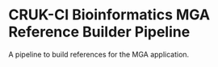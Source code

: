 # CRUK-CI Bioinformatics MGA Reference Builder Pipeline

A pipeline to build references for the MGA application.
